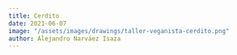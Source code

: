 ```yaml
---
title: Cerdito
date: 2021-06-07
image: "/assets/images/drawings/taller-veganista-cerdito.png"
author: Alejandro Narváez Isaza
---
```

